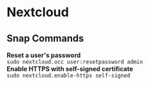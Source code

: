# Nextcloud #

## Snap Commands ##

**Reset a user's password**  
`sudo nextcloud.occ user:resetpassword admin`  
**Enable HTTPS with self-signed certificate**  
`sudo nextcloud.enable-https self-signed`
